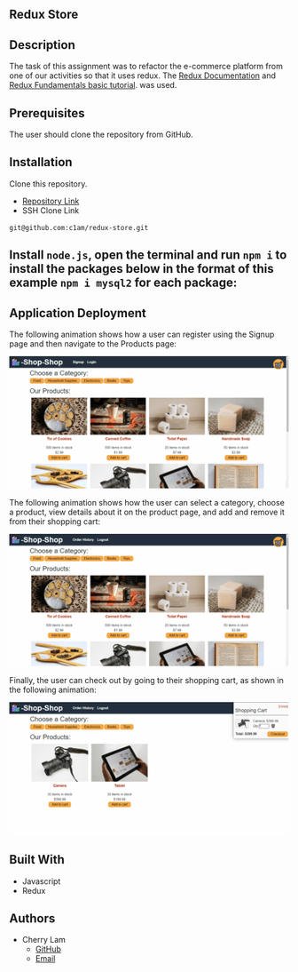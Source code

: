 ## Redux Store

## Description
The task of this assignment was to refactor the e-commerce platform from one of our activities so that it uses redux. The [Redux Documentation](https://redux.js.org/) and [Redux Fundamentals basic tutorial](https://redux.js.org/basics/basic-tutorial). was used.


## Prerequisites
The user should clone the repository from GitHub.


## Installation
Clone this repository. 
- [Repository Link](https://github.com/c1am//redux-store) 
- SSH Clone Link
```
git@github.com:c1am/redux-store.git
```

Install `node.js`, open the terminal and run `npm i` to install the packages below in the format of this example `npm i mysql2` for each package:
- 


## Application Deployment
The following animation shows how a user can register using the Signup page and then navigate to the Products page:

![A user registers on the Signup page and then navigates to the Products page, which displays images and descriptions of products.](./Assets/22-state-homework-demo-01.gif) 

The following animation shows how the user can select a category, choose a product, view details about it on the product page, and add and remove it from their shopping cart:

![The user selects a category, chooses a product, views details about it on the product page, and adds it to and removes it from their shopping cart.](./Assets/22-state-homework-demo-02.gif)

Finally, the user can check out by going to their shopping cart, as shown in the following animation:

![The user checks out by going to their shopping cart.](./Assets/22-state-homework-demo-03.gif)

## Built With
- Javascript
- Redux


## Authors
- Cherry Lam 
    - [GitHub](https://github.com/c1am)
    - [Email](mailto:cherrylam.ny@gmail.com)